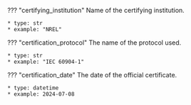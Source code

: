 ??? "certifying_institution"
    Name of the certifying institution.

    * type: str
    * example: "NREL"


??? "certification_protocol"
    The name of the protocol used.

    * type: str
    * example: "IEC 60904-1"    

??? "certification_date"
    The date of the official certificate.

    * type: datetime
    * example: 2024-07-08               